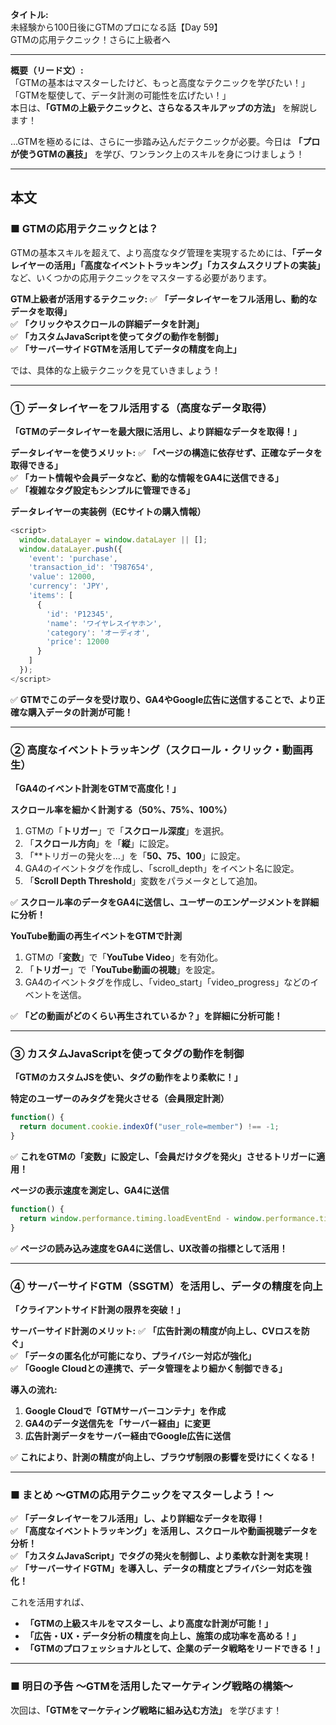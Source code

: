 **タイトル:**  
未経験から100日後にGTMのプロになる話【Day 59】  
GTMの応用テクニック！さらに上級者へ

---

**概要（リード文）:**  
「GTMの基本はマスターしたけど、もっと高度なテクニックを学びたい！」  
「GTMを駆使して、データ計測の可能性を広げたい！」  
本日は、**「GTMの上級テクニックと、さらなるスキルアップの方法」** を解説します！

…GTMを極めるには、さらに一歩踏み込んだテクニックが必要。今日は **「プロが使うGTMの裏技」** を学び、ワンランク上のスキルを身につけましょう！

---

## **本文**

### ■ GTMの応用テクニックとは？

GTMの基本スキルを超えて、より高度なタグ管理を実現するためには、**「データレイヤーの活用」「高度なイベントトラッキング」「カスタムスクリプトの実装」** など、いくつかの応用テクニックをマスターする必要があります。

 **GTM上級者が活用するテクニック:**
✅ **「データレイヤーをフル活用し、動的なデータを取得」**  
✅ **「クリックやスクロールの詳細データを計測」**  
✅ **「カスタムJavaScriptを使ってタグの動作を制御」**  
✅ **「サーバーサイドGTMを活用してデータの精度を向上」**  

では、具体的な上級テクニックを見ていきましょう！

---

### **① データレイヤーをフル活用する（高度なデータ取得）**

 **「GTMのデータレイヤーを最大限に活用し、より詳細なデータを取得！」**

 **データレイヤーを使うメリット:**
✅ **「ページの構造に依存せず、正確なデータを取得できる」**  
✅ **「カート情報や会員データなど、動的な情報をGA4に送信できる」**  
✅ **「複雑なタグ設定もシンプルに管理できる」**  

 **データレイヤーの実装例（ECサイトの購入情報）**
```javascript
<script>
  window.dataLayer = window.dataLayer || [];
  window.dataLayer.push({
    'event': 'purchase',
    'transaction_id': 'T987654',
    'value': 12000,
    'currency': 'JPY',
    'items': [
      {
        'id': 'P12345',
        'name': 'ワイヤレスイヤホン',
        'category': 'オーディオ',
        'price': 12000
      }
    ]
  });
</script>
```
✅ **GTMでこのデータを受け取り、GA4やGoogle広告に送信することで、より正確な購入データの計測が可能！**

---

### **② 高度なイベントトラッキング（スクロール・クリック・動画再生）**

 **「GA4のイベント計測をGTMで高度化！」**

 **スクロール率を細かく計測する（50%、75%、100%）**
1. GTMの「**トリガー**」で「**スクロール深度**」を選択。
2. 「**スクロール方向**」を「**縦**」に設定。
3. 「**トリガーの発火を…」を「**50、75、100**」に設定。
4. GA4のイベントタグを作成し、「scroll_depth」をイベント名に設定。
5. 「**Scroll Depth Threshold**」変数をパラメータとして追加。

✅ **スクロール率のデータをGA4に送信し、ユーザーのエンゲージメントを詳細に分析！**

 **YouTube動画の再生イベントをGTMで計測**
1. GTMの「**変数**」で「**YouTube Video**」を有効化。
2. 「**トリガー**」で「**YouTube動画の視聴**」を設定。
3. GA4のイベントタグを作成し、「video_start」「video_progress」などのイベントを送信。

✅ **「どの動画がどのくらい再生されているか？」を詳細に分析可能！**

---

### **③ カスタムJavaScriptを使ってタグの動作を制御**

 **「GTMのカスタムJSを使い、タグの動作をより柔軟に！」**

 **特定のユーザーのみタグを発火させる（会員限定計測）**
```javascript
function() {
  return document.cookie.indexOf("user_role=member") !== -1;
}
```
✅ **これをGTMの「変数」に設定し、「会員だけタグを発火」させるトリガーに適用！**

 **ページの表示速度を測定し、GA4に送信**
```javascript
function() {
  return window.performance.timing.loadEventEnd - window.performance.timing.navigationStart;
}
```
✅ **ページの読み込み速度をGA4に送信し、UX改善の指標として活用！**

---

### **④ サーバーサイドGTM（SSGTM）を活用し、データの精度を向上**

 **「クライアントサイド計測の限界を突破！」**

 **サーバーサイド計測のメリット:**
✅ **「広告計測の精度が向上し、CVロスを防ぐ」**  
✅ **「データの匿名化が可能になり、プライバシー対応が強化」**  
✅ **「Google Cloudとの連携で、データ管理をより細かく制御できる」**  

 **導入の流れ:**
1. **Google Cloudで「GTMサーバーコンテナ」を作成**
2. **GA4のデータ送信先を「サーバー経由」に変更**
3. **広告計測データをサーバー経由でGoogle広告に送信**

✅ **これにより、計測の精度が向上し、ブラウザ制限の影響を受けにくくなる！**

---

### **■ まとめ 〜GTMの応用テクニックをマスターしよう！〜**

✅ **「データレイヤーをフル活用」し、より詳細なデータを取得！**  
✅ **「高度なイベントトラッキング」を活用し、スクロールや動画視聴データを分析！**  
✅ **「カスタムJavaScript」でタグの発火を制御し、より柔軟な計測を実現！**  
✅ **「サーバーサイドGTM」を導入し、データの精度とプライバシー対応を強化！**  

これを活用すれば、
- **「GTMの上級スキルをマスターし、より高度な計測が可能！」**
- **「広告・UX・データ分析の精度を向上し、施策の成功率を高める！」**
- **「GTMのプロフェッショナルとして、企業のデータ戦略をリードできる！」**

---

### **■ 明日の予告 〜GTMを活用したマーケティング戦略の構築〜**

次回は、**「GTMをマーケティング戦略に組み込む方法」** を学びます！

